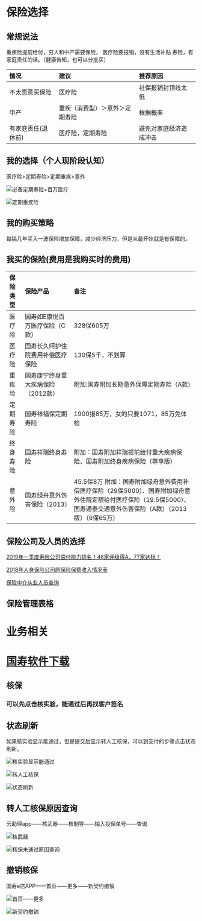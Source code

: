 # 保险选择

## 常规说法

重疾险提前给付，穷人和中产需要保险，
医疗险要报销，没有生活补贴
寿险，有家庭责任的话。（健康告知，也可以分批买）

| 情况 | 建议 | 推荐原因 |
| :- | :- | :- | 
| 不太愿意买保险 | 医疗险 | 社保报销封顶线太低 |
| 中产 | 重疾（消费型）＞意外＞定期寿险 | 根据概率 |
| 有家庭责任(退休前) | 医疗险，定期寿险 | 避免对家庭经济造成冲击 |



## 我的选择（个人现阶段认知）
医疗险>定期寿险>定期重疾>意外

![必备定期寿险+百万医疗](https://beyondthe.top/img/必备定期寿险+百万医疗.jpeg)

![定期重疾险](https://beyondthe.top/img/定期重疾险.jpeg)


## 我的购买策略
每隔几年买入一波保险增加保障，减少经济压力，但是从最开始就是有保障的。

## 我买的保险(费用是我购买时的费用)

| 保险类型 | 保险产品 | 备注 |
| :- | :- | :- | 
| 医疗险 | 国寿如E康悦百万医疗保险（C款） | 328保605万 |
| 医疗险 | 国寿长久呵护住院费用补偿医疗保险 | 130保5千，不划算 |
| 重疾险 | 国寿康宁终身重大疾病保险（2012款） | 附加:国寿附加长期意外保障定期寿险（A款） |
| 定期寿险 | 国寿祥福保定期寿险 | 1900报85万，女的只要1071，85万免体检 |
| 终身寿险 | 国寿祥瑞终身寿险 | 附加：国寿附加祥瑞提前给付重大疾病保险、国寿附加终身疾病保险（尊享版） |
| 意外险 | 国寿绿舟意外伤害保险（2013） | 45.5保8万 附加：国寿附加绿舟意外费用补偿医疗保险（29保5000）、国寿附加绿舟意外住院定额给付医疗保险（19.5保5000）、国寿通泰交通意外伤害保险（A款）（2013版）（6保65万） |




##  保险公司及人员的选择

[2019年一季度寿险公司偿付能力排名！46家评级得A，77家达标！](http://www.sohu.com/a/316175086_100285673)

[2018年人身保险公司原保险保费收入情况表](http://bxjg.circ.gov.cn/web/site0/tab5203/info4132228.htm)

[保险中介从业人员查询](http://iir.circ.gov.cn/)






## 保险管理表格




# 业务相关

# [国寿软件下载](http://www.downcc.com/k/zhongguorenshou/)

## 核保
### 可以先点击核实验，能通过后再找客户签名


## 状态刷新
如果核实验显示能通过，但是提交后显示转人工核保，可以到支付的步骤点击状态刷新。

![核实验显示能通过](https://beyondthe.top/img/核实验核保通过.png)

![转人工核保](https://beyondthe.top/img/转人工核保.png)

![状态刷新](https://beyondthe.top/img/状态刷新.jpeg)


## 转人工核保原因查询
云助理app——核武器——核制导——输入投保单号——查询

![核武器](https://beyondthe.top/img/核武器.jpeg)

![核保未通过原因查询](https://beyondthe.top/img/核保未通过原因查询.png)


## 撤销核保
国寿e店APP——首页——更多——新契约撤销

![首页——更多](https://beyondthe.top/img/新契约撤销1.jpeg)

![新契约撤销](https://beyondthe.top/img/新契约撤销2.jpeg)


